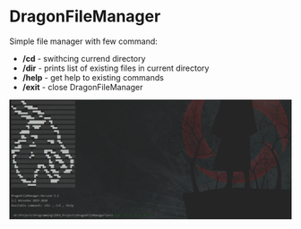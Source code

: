# DragonFileManager
Simple file manager with few command:
- **/cd** <new directory path> - swithcing currend directory
- **/dir** - prints list of existing files in current directory
- **/help** - get help to existing commands
- **/exit** - close DragonFileManager


![](https://github.com/AnteeOne/DragonFileManager/blob/master/png/image.png "Скриншот из IntelijIDEA")
